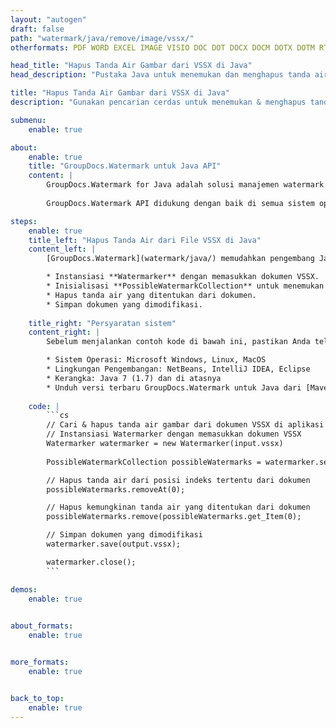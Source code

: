 ```yaml
---
layout: "autogen"
draft: false
path: "watermark/java/remove/image/vssx/"
otherformats: PDF WORD EXCEL IMAGE VISIO DOC DOT DOCX DOCM DOTX DOTM RTF TXT XLSX XLSM XLTM XLT XLTX XLS XLSB XLAM SXC PPTX PPTM PPSX PPSM POTM POT POTX PPT PPS ODT BMP GIF JPEG JP2 PNG TIFF WEBP VSD VDX VSDX VSTX VSX VSDM VSSM VSTM VTX VDW VSS VST

head_title: "Hapus Tanda Air Gambar dari VSSX di Java"
head_description: "Pustaka Java untuk menemukan dan menghapus tanda air gambar dari dokumen VSSX menggunakan pencarian cerdas dalam aplikasi Java & J2SE menggunakan GroupDocs.Watermark APIs for Java."

title: "Hapus Tanda Air Gambar dari VSSX di Java"
description: "Gunakan pencarian cerdas untuk menemukan & menghapus tanda air gambar dari dokumen VSSX dari dalam aplikasi Java & J2SE. Tentukan kriteria pencarian untuk mencari & menghapus tanda air yang ditentukan dari dokumen."

submenu:
    enable: true

about:
    enable: true
    title: "GroupDocs.Watermark untuk Java API"
    content: |
        GroupDocs.Watermark for Java adalah solusi manajemen watermark lengkap untuk aplikasi Java. Pengembang dapat dengan cepat melakukan operasi manipulasi tanda air seperti; tambahkan, edit, cari, dan hapus berbagai jenis tanda air dari dalam dokumen semua format file populer. Mendukung bekerja dengan teks dan tanda air gambar dalam berbagai dokumen termasuk PDF, Microsoft Word, Excel, PowerPoint, Visio, Email dan format gambar.
        
        GroupDocs.Watermark API didukung dengan baik di semua sistem operasi utama dan versi Java termasuk J2SE 7.0 (1.7), J2SE 8.0 (1.8) dan Java 10.

steps:
    enable: true
    title_left: "Hapus Tanda Air dari File VSSX di Java"
    content_left: |
        [GroupDocs.Watermark](watermark/java/) memudahkan pengembang Java untuk mencari dan menghapus tanda air dengan pemformatan teks dari aplikasi mereka dengan menerapkan beberapa langkah mudah.

        * Instansiasi **Watermarker** dengan memasukkan dokumen VSSX.
        * Inisialisasi **PossibleWatermarkCollection** untuk menemukan tanda air gambar.
        * Hapus tanda air yang ditentukan dari dokumen.
        * Simpan dokumen yang dimodifikasi.
        
    title_right: "Persyaratan sistem"
    content_right: |
        Sebelum menjalankan contoh kode di bawah ini, pastikan Anda telah menginstal prasyarat berikut di sistem Anda.

        * Sistem Operasi: Microsoft Windows, Linux, MacOS
        * Lingkungan Pengembangan: NetBeans, IntelliJ IDEA, Eclipse
        * Kerangka: Java 7 (1.7) dan di atasnya
        * Unduh versi terbaru GroupDocs.Watermark untuk Java dari [Maven](https://repository.groupdocs.com/webapp/#/artifacts/browse/tree/General/repo/com/groupdocs/groupdocs-watermark)
        
    code: |
        ```cs
        // Cari & hapus tanda air gambar dari dokumen VSSX di aplikasi Java
        // Instansiasi Watermarker dengan memasukkan dokumen VSSX
        Watermarker watermarker = new Watermarker(input.vssx)
        
        PossibleWatermarkCollection possibleWatermarks = watermarker.search();

        // Hapus tanda air dari posisi indeks tertentu dari dokumen
        possibleWatermarks.removeAt(0);

        // Hapus kemungkinan tanda air yang ditentukan dari dokumen
        possibleWatermarks.remove(possibleWatermarks.get_Item(0);

        // Simpan dokumen yang dimodifikasi
        watermarker.save(output.vssx);

        watermarker.close();        
        ```        

demos:
    enable: true
        

about_formats:
    enable: true


more_formats:
    enable: true


back_to_top:
    enable: true
---
```

